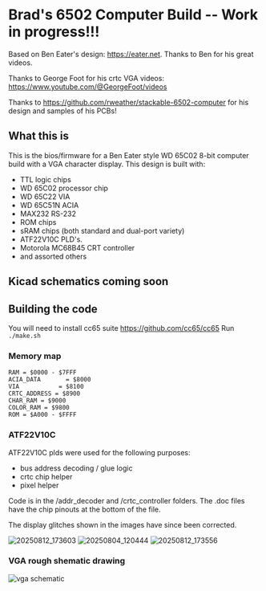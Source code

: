 # Brad's 6502 Computer Build -- Work in progress!!!
Based on Ben Eater's design: https://eater.net. Thanks to Ben for his great videos.

Thanks to George Foot for his crtc VGA videos: https://www.youtube.com/@GeorgeFoot/videos

Thanks to https://github.com/rweather/stackable-6502-computer for his design and samples of his PCBs!

## What this is
This is the bios/firmware for a Ben Eater style WD 65C02 8-bit computer build with a VGA character display. This design is built with:
* TTL logic chips
* WD 65C02 processor chip
* WD 65C22 VIA
* WD 65C51N ACIA
* MAX232 RS-232
* ROM chips
* sRAM chips (both standard and dual-port variety)
* ATF22V10C PLD's.
* Motorola MC68B45 CRT controller
* and assorted others

## Kicad schematics coming soon

## Building the code
You will need to install cc65 suite
https://github.com/cc65/cc65
Run ```./make.sh```

### Memory map
```
RAM = $0000 - $7FFF
ACIA_DATA       = $8000
VIA           = $8100
CRTC_ADDRESS = $8900
CHAR_RAM = $9000
COLOR_RAM = $9800
ROM = $A000 - $FFFF
```

### ATF22V10C
ATF22V10C plds were used for the following purposes:
* bus address decoding / glue logic
* crtc chip helper
* pixel helper
  
Code is in the /addr_decoder and /crtc_controller folders. The .doc files have the chip pinouts at the bottom of the file.

The display glitches shown in the images have since been corrected.

![20250812_173603](https://github.com/user-attachments/assets/84d05559-f159-402a-8e1a-f46dc62f8b88)
![20250804_120444](https://github.com/user-attachments/assets/e2e5c8dd-4128-40c7-a7a2-0bf37f97e545)
![20250812_173556](https://github.com/user-attachments/assets/0a4da1c0-c5b6-462e-b5ba-dcf7d3f7ab3e)

### VGA rough shematic drawing
![vga schematic](https://github.com/user-attachments/assets/8ee64368-fef2-42fd-a463-b9f33bb27bad)



